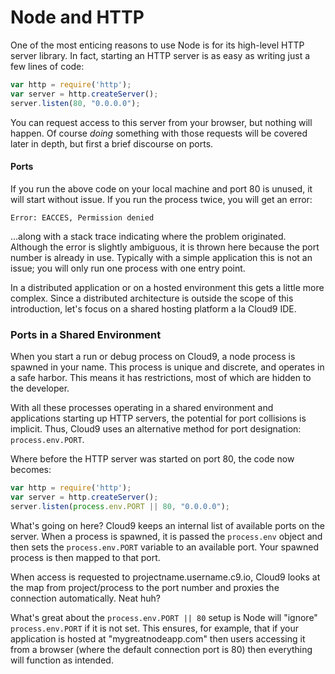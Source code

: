 Node and HTTP
=============

One of the most enticing reasons to use Node is for its high-level HTTP server
library. In fact, starting an HTTP server is as easy as writing just a few
lines of code:

```javascript
var http = require('http');
var server = http.createServer();
server.listen(80, "0.0.0.0");
```

You can request access to this server from your browser, but nothing will happen.
Of course _doing_ something with those requests will be covered later in depth,
but first a brief discourse on ports.

#### Ports

If you run the above code on your local machine and port 80 is unused, it will
start without issue. If you run the process twice, you will get an error:

```
Error: EACCES, Permission denied
```

...along with a stack trace indicating where the problem originated. Although
the error is slightly ambiguous, it is thrown here because the port number is
already in use. Typically with a simple application this is not an issue; you
will only run one process with one entry point.

In a distributed application or on a hosted environment this gets a little
more complex. Since a distributed architecture is outside the scope of this
introduction, let's focus on a shared hosting platform a la Cloud9 IDE.

### Ports in a Shared Environment

When you start a run or debug process on Cloud9, a node process is spawned
in your name. This process is unique and discrete, and operates in a safe
harbor. This means it has restrictions, most of which are hidden to the
developer.

With all these processes operating in a shared environment and applications
starting up HTTP servers, the potential for port collisions is implicit. Thus,
Cloud9 uses an alternative method for port designation: `process.env.PORT`.

Where before the HTTP server was started on port 80, the code now becomes:

```javascript
var http = require('http');
var server = http.createServer();
server.listen(process.env.PORT || 80, "0.0.0.0");
```

What's going on here? Cloud9 keeps an internal list of available ports on the
server. When a process is spawned, it is passed the `process.env` object
and then sets the `process.env.PORT` variable to an available port. Your
spawned process is then mapped to that port.

When access is requested to projectname.username.c9.io, Cloud9 looks at the map
from project/process to the port number and proxies the connection automatically.
Neat huh?

What's great about the `process.env.PORT || 80` setup is Node will "ignore"
`process.env.PORT` if it is not set. This ensures, for example, that if your
application is hosted at "mygreatnodeapp.com" then users accessing it from a
browser (where the default connection port is 80) then everything will function
as intended.
